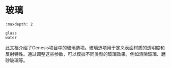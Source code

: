 # 玻璃

```{toctree}
:maxdepth: 2

glass
water
```

此文档介绍了Genesis项目中的玻璃选项。玻璃选项用于定义表面材质的透明度和反射特性。通过调整这些参数，可以模拟不同类型的玻璃效果，例如清晰玻璃、磨砂玻璃等。
